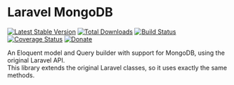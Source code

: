 Laravel MongoDB
===============

[![Latest Stable Version](https://img.shields.io/github/release/jenssegers/laravel-mongodb.svg)](https://packagist.org/packages/jenssegers/mongodb) [![Total Downloads](https://img.shields.io/packagist/dm/jenssegers/mongodb.svg)](https://packagist.org/packages/jenssegers/mongodb) [![Build Status](https://img.shields.io/travis/jenssegers/laravel-mongodb.svg)](https://travis-ci.org/jenssegers/laravel-mongodb) [![Coverage Status](https://img.shields.io/coveralls/jenssegers/laravel-mongodb.svg)](https://coveralls.io/r/jenssegers/laravel-mongodb?branch=master) [![Donate](https://img.shields.io/badge/donate-paypal-blue.svg)](https://www.paypal.me/jenssegers)

An Eloquent model and Query builder with support for MongoDB, using the original Laravel API.  
This library extends the original Laravel classes, so it uses exactly the same methods.


